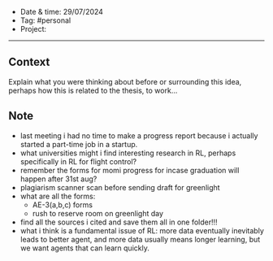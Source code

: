
- Date & time:  29/07/2024
- Tag: #personal
- Project:

---

## Context

Explain what you were thinking about before or surrounding this idea, perhaps how this is related to the thesis, to work...

## Note

- last meeting i had no time to make a progress report because i actually started a part-time job in a startup.
- what universities might i find interesting research in RL, perhaps specifically in RL for flight control?
- remember the forms for momi progress for incase graduation will happen after 31st aug?
- plagiarism scanner scan before sending draft for greenlight
- what are all the forms:
	- AE-3(a,b,c) forms
	- rush to reserve room on greenlight day
- find all the sources i cited and save them all in one folder!!!
- what i think is a fundamental issue of RL: more data eventually inevitably leads to better agent, and more data usually means longer learning, but we want agents that can learn quickly.